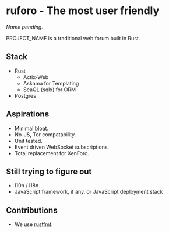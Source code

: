 # ruforo - The most user friendly 
_Name pending._

PROJECT_NAME is a traditional web forum built in Rust.

## Stack
 - Rust
   - Actix-Web
   - Askama for Templating
   - SeaQL (sqlx) for ORM
 - Postgres

## Aspirations
 - Minimal bloat.
 - No-JS, Tor compatability.
 - Unit tested.
 - Event driven WebSocket subscriptions.
 - Total replacement for XenForo.

## Still trying to figure out
 - l10n / i18n
 - JavaScript framework, if any, or JavaScript deployment stack

## Contributions
 - We use [rustfmt](https://github.com/rust-lang/rustfmt).
